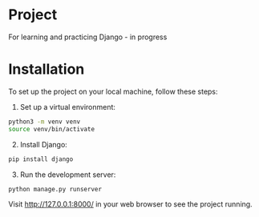 # Project
For learning and practicing Django - in progress

# Installation
To set up the project on your local machine, follow these steps:

1. Set up a virtual environment:

```bash
python3 -m venv venv
source venv/bin/activate
```

2. Install Django:

```bash
pip install django
```

3. Run the development server:

```bash
python manage.py runserver
```
Visit http://127.0.0.1:8000/ in your web browser to see the project running.

